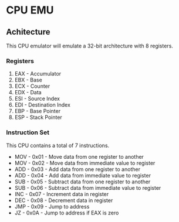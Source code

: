 # CPU EMU

## Achitecture
This CPU emulator will emulate a 32-bit architecture with 8 registers.

### Registers
1. EAX - Accumulator
2. EBX - Base
3. ECX - Counter
4. EDX - Data
5. ESI - Source Index
6. EDI - Destination Index
7. EBP - Base Pointer
8. ESP - Stack Pointer

### Instruction Set
This CPU contains a total of 7 instructions.
 - MOV - 0x01 - Move data from one register to another
 - MOV - 0x02 - Move data from immediate value to register
 - ADD - 0x03 - Add data from one register to another
 - ADD - 0x04 - Add data from immediate value to register
 - SUB - 0x05 - Subtract data from one register to another
 - SUB - 0x06 - Subtract data from immediate value to register
 - INC - 0x07 - Increment data in register
 - DEC - 0x08 - Decrement data in register
 - JMP - 0x09 - Jump to address
 - JZ - 0x0A - Jump to address if EAX is zero